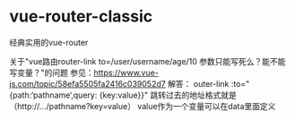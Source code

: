 # vue-router-classic
经典实用的vue-router

关于"vue路由router-link to=/user/username/age/10 参数只能写死么？能不能写变量？"的问题
参见：https://www.vue-js.com/topic/58efa5505fa2416c039052d7
解答：
outer-link :to="{path:‘pathname‘,query: {key:value}}"
跳转过去的地址格式就是（http://…/pathname?key=value）
value作为一个变量可以在data里面定义
